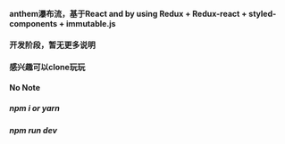 #### anthem瀑布流，基于React and by using Redux + Redux-react + styled-components + immutable.js
#### 开发阶段，暂无更多说明
#### 感兴趣可以clone玩玩
#### No Note

##### npm i or yarn
##### npm run dev
